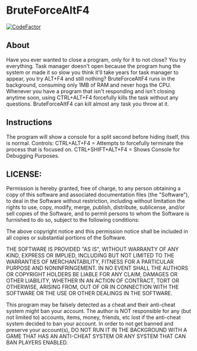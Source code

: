 # BruteForceAltF4
[![CodeFactor](https://www.codefactor.io/repository/github/lloyd99901/bruteforcealtf4/badge)](https://www.codefactor.io/repository/github/lloyd99901/bruteforcealtf4)
## About
Have you ever wanted to close a program, only for it to not close? You try everything. Task manager doesn't open because the program hung the system or made it so slow you think it'll take years for task manager to appear, you try ALT+F4 and still nothing? 
BruteForceAltF4 runs in the background, consuming only 1MB of RAM and never hogs the CPU. Whenever you have a program that isn't responding and isn't closing anytime soon, using CTRL+ALT+F4 forcefully kills the task without any questions. 
BruteForceAltF4 can kill almost any task you throw at it.

## Instructions
The program will show a console for a split second before hiding itself, this is normal.
Controls:
CTRL+ALT+F4 = Attempts to forcefully terminate the process that is focused on.
CTRL+SHIFT+ALT+F4 = Shows Console for Debugging Purposes.

## LICENSE:

Permission is hereby granted, free of charge, to any person obtaining a copy
of this software and associated documentation files (the "Software"), to deal
in the Software without restriction, including without limitation the rights
to use, copy, modify, merge, publish, distribute, sublicense, and/or sell
copies of the Software, and to permit persons to whom the Software is
furnished to do so, subject to the following conditions:

The above copyright notice and this permission notice shall be included in all
copies or substantial portions of the Software.

THE SOFTWARE IS PROVIDED "AS IS", WITHOUT WARRANTY OF ANY KIND, EXPRESS OR
IMPLIED, INCLUDING BUT NOT LIMITED TO THE WARRANTIES OF MERCHANTABILITY,
FITNESS FOR A PARTICULAR PURPOSE AND NONINFRINGEMENT. IN NO EVENT SHALL THE
AUTHORS OR COPYRIGHT HOLDERS BE LIABLE FOR ANY CLAIM, DAMAGES OR OTHER
LIABILITY, WHETHER IN AN ACTION OF CONTRACT, TORT OR OTHERWISE, ARISING FROM,
OUT OF OR IN CONNECTION WITH THE SOFTWARE OR THE USE OR OTHER DEALINGS IN THE
SOFTWARE.

This program may be falsely detected as a cheat and their anti-cheat system 
might ban your account. The author is NOT responsible for any (but not limited to) 
accounts, items, money, friends, etc lost if the anti-cheat system decided to ban 
your account. In order to not get banned and preserve your account(s), DO NOT 
RUN IT IN THE BACKGROUND WITH A GAME THAT HAS AN ANTI-CHEAT SYSTEM OR ANY SYSTEM 
THAT CAN BAN PLAYERS ENABLED.


